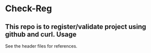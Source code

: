 Check-Reg
=
This repo is to register/validate project using github and curl.
Usage
-
See the header files for references.
